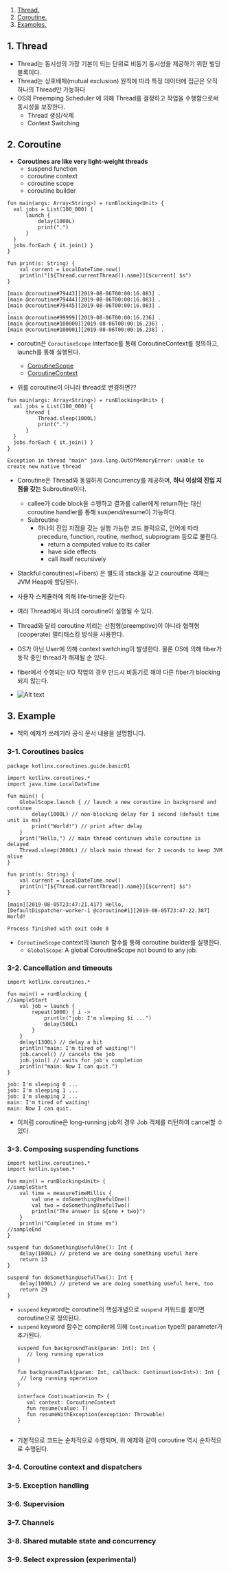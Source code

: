 1. [ Thread. ](#1)
2. [ Coroutine. ](#2)
3. [ Examples. ](#3)

<a name="1"></a>
## 1. Thread
- Thread는 동시성의 가장 기본이 되는 단위로 비동기 동시성을 제공하기 위한 빌딩 블록이다. 
- Thread는 상호배제(mutual exclusion) 원칙에 따라 특정 데이터에 접근은 오직 하나의 Thread만 가능하다
- OS의 Preemping Scheduler 에 의해 Thread를 결정하고 작업을 수행함으로써 동시성을 보장한다.
  - Thread 생성/삭제
  - Context Switching


<a name="2"></a>
## 2. Coroutine
- **Coroutines are like very light-weight threads**
  - suspend function
  - coroutine context
  - coroutine scope
  - coroutine builder
```
fun main(args: Array<String>) = runBlocking<Unit> {
  val jobs = List(100_000) {
      launch {
          delay(1000L)
          print(".")
      }
  }
  jobs.forEach { it.join() }
}

fun print(s: String) {
    val current = LocalDateTime.now()
    println("[${Thread.currentThread().name}][$current] $s")
}
```
```
[main @coroutine#79443][2019-08-06T00:00:16.083] .
[main @coroutine#79444][2019-08-06T00:00:16.083] .
[main @coroutine#79445][2019-08-06T00:00:16.083] .
...
[main @coroutine#99999][2019-08-06T00:00:16.236] .
[main @coroutine#100000][2019-08-06T00:00:16.236] .
[main @coroutine#100001][2019-08-06T00:00:16.238] .
```
- coroutin은 `CoroutineScope` interface를 통해 CoroutineContext를 정의하고, launch를 통해 실행된다.
  - [CoroutineScope](https://kotlin.github.io/kotlinx.coroutines/kotlinx-coroutines-core/kotlinx.coroutines/-coroutine-scope/index.html)
  - [CoroutineContext](https://kotlin.github.io/kotlinx.coroutines/kotlinx-coroutines-core/kotlinx.coroutines/-coroutine-scope/coroutine-context.html)
  

- 위를 coroutine이 아니라 thread로 변경하면??
```
fun main(args: Array<String>) = runBlocking<Unit> {
  val jobs = List(100_000) {
      thread {
          Thread.sleep(1000L)
          print(".")
      }
  }
  jobs.forEach { it.join() }
}
```
```
Exception in thread "main" java.lang.OutOfMemoryError: unable to create new native thread
```

- Coroutine은 Thread와 동일하게 Concurrency를 제공하며, **하나 이상의 진입 지점을 갖는** Subroutine이다.
  - callee가 code block을 수행하고 결과를 caller에게 return하는 대신 coroutine handler를 통해 suspend/resume이 가능하다.
  - Subroutine
    - 하나의 진입 지점을 갖는 실행 가능한 코드 블럭으로, 언어에 따라 precedure, function, routine, method, subprogram 등으로 불린다.
      - return a computed value to its caller
      - have side effects
      - call itself recursively
- Stackful coroutines(=Fibers) 은 별도의 stack을 갖고 couroutine 객체는 JVM Heap에 할당된다.
- 사용자 스케쥴러에 의해 life-time을 갖는다.
- 여러 Thread에서 하나의 coroutine이 실행될 수 있다.
- Thread와 달리 coroutine 끼리는 선점형(preemptive)이 아니라 협력형(cooperate) 멀티태스킹 방식을 사용한다.
- OS가 아닌 User에 의해 context switching이 발생한다. 물론 OS에 의해 fiber가 동작 중인 thread가 해제될 순 있다. 
- fiber에서 수행되는 I/O 작업의 경우 만드시 비동기로 해야 다른 fiber가 blocking 되지 않는다. 

- ![Alt text](./resources/chapter-7-coroutine_thread.PNG)

    
## 3. Example
- 책의 예제가 쓰레기라 공식 문서 내용을 설명합니다.

### 3-1. Coroutines basics
```
package kotlinx.coroutines.guide.basic01

import kotlinx.coroutines.*
import java.time.LocalDateTime

fun main() {
    GlobalScope.launch { // launch a new coroutine in background and continue
        delay(1000L) // non-blocking delay for 1 second (default time unit is ms)
        print("World!") // print after delay
    }
    print("Hello,") // main thread continues while coroutine is delayed
    Thread.sleep(2000L) // block main thread for 2 seconds to keep JVM alive
}

fun print(s: String) {
    val current = LocalDateTime.now()
    println("[${Thread.currentThread().name}][$current] $s")
}
```

```
[main][2019-08-05T23:47:21.417] Hello,
[DefaultDispatcher-worker-1 @coroutine#1][2019-08-05T23:47:22.387] World!

Process finished with exit code 0
```
- `CoroutineScope` context의 launch 함수를 통해 coroutine builder를 실행한다.
  - `GlobalScope`: A global CoroutineScope not bound to any job.
  
### 3-2. Cancellation and timeouts
```
import kotlinx.coroutines.*

fun main() = runBlocking {
//sampleStart
    val job = launch {
        repeat(1000) { i ->
            println("job: I'm sleeping $i ...")
            delay(500L)
        }
    }
    delay(1300L) // delay a bit
    println("main: I'm tired of waiting!")
    job.cancel() // cancels the job
    job.join() // waits for job's completion 
    println("main: Now I can quit.")
}
```
```
job: I'm sleeping 0 ...
job: I'm sleeping 1 ...
job: I'm sleeping 2 ...
main: I'm tired of waiting!
main: Now I can quit.
```
- 이처럼 coroutine은 long-running job의 경우 Job 객체를 리턴하여 cancel할 수 있다.

### 3-3. Composing suspending functions
```
import kotlinx.coroutines.*
import kotlin.system.*

fun main() = runBlocking<Unit> {
//sampleStart
    val time = measureTimeMillis {
        val one = doSomethingUsefulOne()
        val two = doSomethingUsefulTwo()
        println("The answer is ${one + two}")
    }
    println("Completed in $time ms")
//sampleEnd    
}

suspend fun doSomethingUsefulOne(): Int {
    delay(1000L) // pretend we are doing something useful here
    return 13
}

suspend fun doSomethingUsefulTwo(): Int {
    delay(1000L) // pretend we are doing something useful here, too
    return 29
}
```
- `suspend` keyword는 coroutine의 핵심개념으로 `suspend` 키워드를 붙이면 coroutine으로 정의된다.
- `suspend` keyword 함수는 compiler에 의해 `Continuation` type의 parameter가 추가된다.
  ```
  suspend fun backgroundTask(param: Int): Int {
     // long running operation
  }
  
  fun backgroundTask(param: Int, callback: Continuation<Int>): Int {
   // long running operation
  }
  ```
  ```
  interface Continuation<in T> {
     val context: CoroutineContext
     fun resume(value: T)
     fun resumeWithException(exception: Throwable)
  }
  ```

```

```

- 기본적으로 코드는 순차적으로 수행되며, 위 예제와 같이 coroutine 역시 순차적으로 수행된다.  





### 3-4. Coroutine context and dispatchers
### 3-5. Exception handling
### 3-6. Supervision
### 3-7. Channels
### 3-8. Shared mutable state and concurrency
### 3-9. Select expression (experimental)

